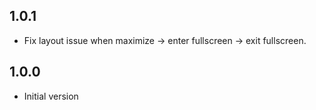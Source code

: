 ## 1.0.1

* Fix layout issue when maximize -> enter fullscreen -> exit fullscreen.

## 1.0.0

* Initial version
